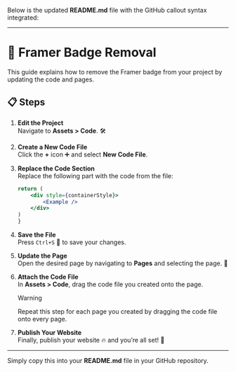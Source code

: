 Below is the updated **README.md** file with the GitHub callout syntax integrated:

---

# 🚀 Framer Badge Removal

This guide explains how to remove the Framer badge from your project by updating the code and pages.

## 📋 Steps

1. **Edit the Project**  
   Navigate to **Assets > Code**. 🛠️

2. **Create a New Code File**  
   Click the **+** icon ➕ and select **New Code File**.

3. **Replace the Code Section**  
   Replace the following part with the code from the file:

   ```jsx
   return (
       <div style={containerStyle}>
           <Example />
       </div>
   )
   }
   ```

4. **Save the File**  
   Press `Ctrl+S` 💾 to save your changes.

5. **Update the Page**  
   Open the desired page by navigating to **Pages** and selecting the page. 📄

6. **Attach the Code File**  
   In **Assets > Code**, drag the code file you created onto the page.

   > [!WARNING]  
   > Repeat this step for each page you created by dragging the code file onto every page.

7. **Publish Your Website**  
   Finally, publish your website 🔥 and you’re all set! 🎉

--- 

Simply copy this into your **README.md** file in your GitHub repository.
